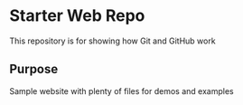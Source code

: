 # Starter Web Repo

This repository is for showing how Git and GitHub work

## Purpose

Sample website with plenty of files for demos and examples